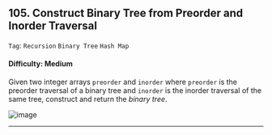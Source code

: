 ## 105. Construct Binary Tree from Preorder and Inorder Traversal

```Tag```: ```Recursion``` ```Binary Tree``` ```Hash Map```

#### Difficulty: Medium

Given two integer arrays ```preorder``` and ```inorder``` where ```preorder``` is the preorder traversal of a binary tree and ```inorder``` is the inorder traversal of the same tree, construct and return the _binary tree_.

![image](https://user-images.githubusercontent.com/35042430/215055846-3a6f0fef-df46-4a3d-828c-784202497c8c.png)

---
